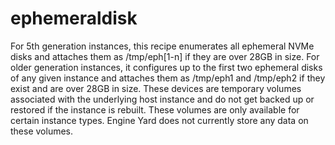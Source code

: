 ephemeraldisk
========

For 5th generation instances, this recipe enumerates all ephemeral NVMe disks and attaches them as /tmp/eph[1-n] if they are over 28GB in size.
For older generation instances, it configures up to the first two ephemeral disks of any given instance and attaches them as /tmp/eph1 and /tmp/eph2 if they exist and are over 28GB in size. These devices are temporary volumes associated with the underlying host instance and do not get backed up or restored if the instance is rebuilt. These volumes are only available for certain instance types. Engine Yard does not currently store any data on these volumes.
